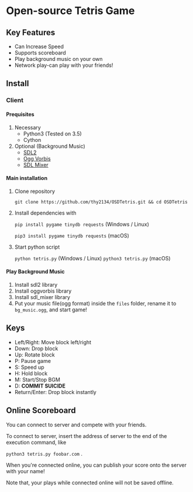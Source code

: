 # Open-source Tetris Game 
## Key Features 
- Can Increase Speed
- Supports scoreboard 
- Play background music on your own
- Network play-can play with your friends!

## Install
### Client
#### Prequisites
1. Necessary
    - Python3 (Tested on 3.5)
    - Cython
2. Optional (Background Music)
    - [SDL2](https://www.libsdl.org/download-2.0.php)
    - [Ogg Vorbis](http://www.vorbis.com)
    - [SDL Mixer](https://www.libsdl.org/projects/SDL_mixer/)
#### Main installation
1. Clone repository

    `git clone https://github.com/thy2134/OSDTetris.git && cd OSDTetris`
2. Install dependencies with 

    `pip install pygame tinydb requests` (Windows / Linux)

    `pip3 install pygame tinydb requests` (macOS)
3. Start python script

    `python tetris.py` (Windows / Linux)
    `python3 tetris.py` (macOS)

#### Play Background Music
1. Install sdl2 library
2. Install oggvorbis library
3. Install sdl_mixer library
4. Put your music file(ogg format) inside the `files` folder, rename it to `bg_music.ogg`, and start game!

## Keys
- Left/Right: Move block left/right
- Down: Drop block 
- Up: Rotate block
- P: Pause game
- S: Speed up
- H: Hold block
- M: Start/Stop BGM
- D: **COMMIT SUICIDE**
- Return/Enter: Drop block instantly

## Online Scoreboard
You can connect to server and compete with your friends.

To connect to server, insert the address of server to the end of the execution command, like

`python3 tetris.py foobar.com`
.

When you're connected online, you can publish your score onto the server with your name!

Note that, your plays while connected online will not be saved offline.

